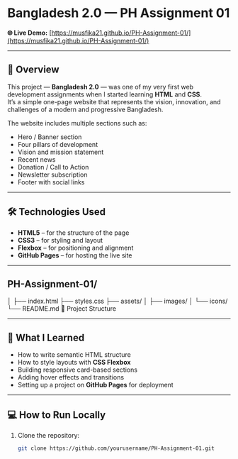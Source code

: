 # Bangladesh 2.0 — PH Assignment 01

**🌐 Live Demo:** [https://musfika21.github.io/PH-Assignment-01/](https://musfika21.github.io/PH-Assignment-01/)

---

## 📖 Overview

This project — **Bangladesh 2.0** — was one of my very first web development assignments when I started learning **HTML** and **CSS**.  
It’s a simple one-page website that represents the vision, innovation, and challenges of a modern and progressive Bangladesh.

The website includes multiple sections such as:
- Hero / Banner section  
- Four pillars of development  
- Vision and mission statement  
- Recent news  
- Donation / Call to Action  
- Newsletter subscription  
- Footer with social links  

---

## 🛠 Technologies Used

- **HTML5** – for the structure of the page  
- **CSS3** – for styling and layout  
- **Flexbox** – for positioning and alignment  
- **GitHub Pages** – for hosting the live site  

---

## PH-Assignment-01/
│
├── index.html
├── styles.css
├── assets/
│ ├── images/
│ └── icons/
└── README.md
📁 Project Structure

---

## 🚀 What I Learned

- How to write semantic HTML structure  
- How to style layouts with **CSS Flexbox**  
- Building responsive card-based sections  
- Adding hover effects and transitions  
- Setting up a project on **GitHub Pages** for deployment  

---

## 💻 How to Run Locally

1. Clone the repository:
   ```bash
   git clone https://github.com/yourusername/PH-Assignment-01.git
